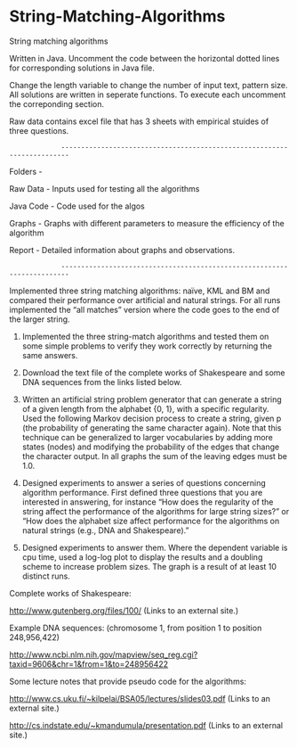 # String-Matching-Algorithms
String matching algorithms

Written in Java.
Uncomment the code between the horizontal dotted lines for corresponding solutions in Java file.
 
Change the length variable to change the number of input text, pattern size. 
All solutions are written in seperate functions. To execute each uncomment the correponding section.

Raw data contains excel file that has 3 sheets with empirical stuides of three questions.

                 ------------------------------------------------------------------------

Folders -

Raw Data - Inputs used for testing all the algorithms

Java Code - Code used for the algos

Graphs - Graphs with different parameters to measure the efficiency of the algorithm

Report - Detailed information about graphs and observations.

                 ------------------------------------------------------------------------

Implemented three string matching algorithms: naïve, KML and BM and compared their performance over artificial and natural strings. For all runs implemented the “all matches” version where the code goes to the end of the larger string.

1) Implemented the three string-match algorithms and tested them on some simple problems to verify they work correctly by returning the same answers. 

2) Download the text file of the complete works of Shakespeare and some DNA sequences from the links listed below.

3) Written an artificial string problem generator that can generate a string of a given length from the alphabet {0, 1}, with a specific regularity. Used the following Markov decision process to create a string, given p (the probability of generating the same character again).
Note that this technique can be generalized to larger vocabularies by adding more states (nodes) and modifying the probability of the edges that change the character output. 
In all graphs the sum of the leaving edges must be 1.0.

4) Designed experiments to answer a series of questions concerning algorithm performance. First defined three questions that you are interested in answering, 
    for instance “How does the regularity of the string affect the performance of the algorithms for large string sizes?” or “How does the alphabet size affect performance for the algorithms on natural strings (e.g., DNA and Shakespeare).”

5) Designed experiments to answer them. Where the dependent variable is cpu time, used a log-log plot to display the results and a doubling scheme to increase problem sizes. The graph is a result of at least 10 distinct runs.


Complete works of Shakespeare:

http://www.gutenberg.org/files/100/ (Links to an external site.)

Example DNA sequences: (chromosome 1, from position 1 to position 248,956,422)

http://www.ncbi.nlm.nih.gov/mapview/seq_reg.cgi?taxid=9606&chr=1&from=1&to=248956422

Some lecture notes that provide pseudo code for the algorithms:

http://www.cs.uku.fi/~kilpelai/BSA05/lectures/slides03.pdf (Links to an external site.)

http://cs.indstate.edu/~kmandumula/presentation.pdf (Links to an external site.)
